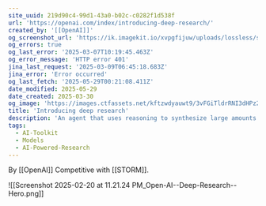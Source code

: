 ```yaml
---
site_uuid: 219d90c4-99d1-43a0-b02c-c0282f1d538f
url: 'https://openai.com/index/introducing-deep-research/'
created_by: '[[OpenAI]]'
og_screenshot_url: 'https://ik.imagekit.io/xvpgfijuw/uploads/lossless/screenshots/20250529_Deep_Research_og_screenshot.jpeg'
og_errors: true
og_last_error: '2025-03-07T10:19:45.463Z'
og_error_message: 'HTTP error 401'
jina_last_request: '2025-03-09T06:45:18.683Z'
jina_error: 'Error occurred'
og_last_fetch: '2025-05-29T00:21:08.411Z'
date_modified: 2025-05-29
date_created: 2025-03-30
og_image: 'https://images.ctfassets.net/kftzwdyauwt9/3vFGiTldrRNI3dHPz2yJqg/4b5a8ceed80b19ec2fec4ebccae64518/OAI_deep_research_16.9.png?w=1600&h=900&fit=fill'
title: 'Introducing deep research'
description: 'An agent that uses reasoning to synthesize large amounts of online information and complete multi-step research tasks for you. Available to Pro users today, Plus and Team next.'
tags:
  - AI-Toolkit
  - Models
  - AI-Powered-Research
---
```


By [[OpenAI]]
Competitive with [[STORM]].

![[Screenshot 2025-02-20 at 11.21.24 PM_Open-AI--Deep-Research--Hero.png]]
